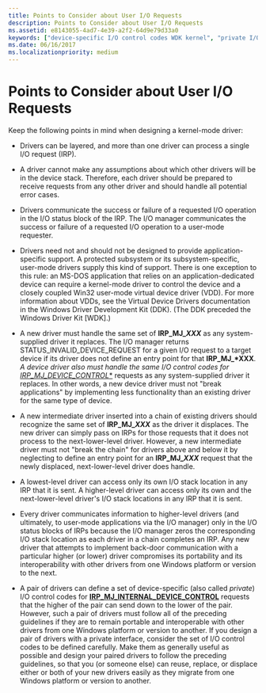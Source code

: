 ```yaml
---
title: Points to Consider about User I/O Requests
description: Points to Consider about User I/O Requests
ms.assetid: e8143055-4ad7-4e39-a2f2-64d9e79d33a0
keywords: ["device-specific I/O control codes WDK kernel", "private I/O control codes WDK kernel", "layered driver IRP processing WDK kernel"]
ms.date: 06/16/2017
ms.localizationpriority: medium
---
```


# Points to Consider about User I/O Requests





Keep the following points in mind when designing a kernel-mode driver:

- Drivers can be layered, and more than one driver can process a single I/O request (IRP).

- A driver cannot make any assumptions about which other drivers will be in the device stack. Therefore, each driver should be prepared to receive requests from any other driver and should handle all potential error cases.

- Drivers communicate the success or failure of a requested I/O operation in the I/O status block of the IRP. The I/O manager communicates the success or failure of a requested I/O operation to a user-mode requester.

- Drivers need not and should not be designed to provide application-specific support. A protected subsystem or its subsystem-specific, user-mode drivers supply this kind of support. There is one exception to this rule: an MS-DOS application that relies on an application-dedicated device can require a kernel-mode driver to control the device and a closely coupled Win32 user-mode virtual device driver (VDD). For more information about VDDs, see the Virtual Device Drivers documentation in the Windows Driver Development Kit (DDK). (The DDK preceded the Windows Driver Kit \[WDK\].)

- A new driver must handle the same set of **IRP\_MJ\_*XXX*** as any system-supplied driver it replaces. The I/O manager returns STATUS\_INVALID\_DEVICE\_REQUEST for a given I/O request to a target device if its driver does not define an entry point for that <strong>IRP\_MJ\_*XXX</strong><em>. A device driver also must handle the same I/O control codes for [</em>*IRP\_MJ\_DEVICE\_CONTROL**](./irp-mj-device-control.md) requests as any system-supplied driver it replaces. In other words, a new device driver must not "break applications" by implementing less functionality than an existing driver for the same type of device.

- A new intermediate driver inserted into a chain of existing drivers should recognize the same set of **IRP\_MJ\_*XXX*** as the driver it displaces. The new driver can simply pass on IRPs for those requests that it does not process to the next-lower-level driver. However, a new intermediate driver must not "break the chain" for drivers above and below it by neglecting to define an entry point for an **IRP\_MJ\_*XXX*** request that the newly displaced, next-lower-level driver does handle.

- A lowest-level driver can access only its own I/O stack location in any IRP that it is sent. A higher-level driver can access only its own and the next-lower-level driver's I/O stack locations in any IRP that it is sent.

- Every driver communicates information to higher-level drivers (and ultimately, to user-mode applications via the I/O manager) only in the I/O status blocks of IRPs because the I/O manager zeros the corresponding I/O stack location as each driver in a chain completes an IRP. Any new driver that attempts to implement back-door communication with a particular higher (or lower) driver compromises its portability and its interoperability with other drivers from one Windows platform or version to the next.

- A pair of drivers can define a set of device-specific (also called *private*) I/O control codes for [**IRP\_MJ\_INTERNAL\_DEVICE\_CONTROL**](./irp-mj-internal-device-control.md) requests that the higher of the pair can send down to the lower of the pair. However, such a pair of drivers must follow all of the preceding guidelines if they are to remain portable and interoperable with other drivers from one Windows platform or version to another. If you design a pair of drivers with a private interface, consider the set of I/O control codes to be defined carefully. Make them as generally useful as possible and design your paired drivers to follow the preceding guidelines, so that you (or someone else) can reuse, replace, or displace either or both of your new drivers easily as they migrate from one Windows platform or version to another.

